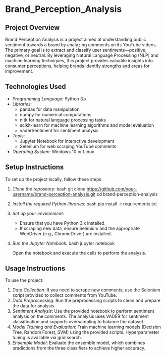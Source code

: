# Brand_Perception_Analysis

## Project Overview
Brand Perception Analysis is a project aimed at understanding public sentiment towards a brand by analyzing comments on its YouTube videos. The primary goal is to extract and classify user sentiments—positive, negative, or neutral. By leveraging Natural Language Processing (NLP) and machine learning techniques, this project provides valuable insights into consumer perceptions, helping brands identify strengths and areas for improvement.

## Technologies Used
- *Programming Language*: Python 3.x
- *Libraries*:
  - pandas for data manipulation
  - numpy for numerical computations
  - nltk for natural language processing tasks
  - scikit-learn for machine learning algorithms and model evaluation
  - vaderSentiment for sentiment analysis
- *Tools*:
  - Jupyter Notebook for interactive development
  - Selenium for web scraping YouTube comments
- *Operating System*: Windows 10 or Linux

## Setup Instructions
To set up the project locally, follow these steps:

1. *Clone the repository:*
    bash
    git clone https://github.com/your-username/brand-perception-analysis.git
    cd brand-perception-analysis
    

2. *Install the required Python libraries:*
    bash
    pip install -r requirements.txt
    

3. *Set up your environment:*
    - Ensure that you have Python 3.x installed.
    - If scraping new data, ensure Selenium and the appropriate WebDriver (e.g., ChromeDriver) are installed.

4. *Run the Jupyter Notebook:*
    bash
    jupyter notebook
    
    Open the notebook and execute the cells to perform the analysis.

## Usage Instructions
To use the project:

1. *Data Collection*: If you need to scrape new comments, use the Selenium script provided to collect comments from YouTube.
2. *Data Preprocessing*: Run the preprocessing scripts to clean and prepare the data for analysis.
3. *Sentiment Analysis*: Use the provided notebook to perform sentiment analysis on the comments. The analysis uses VADER for sentiment classification and supports oversampling to balance the dataset.
4. *Model Training and Evaluation*: Train machine learning models (Decision Tree, Random Forest, SVM) using the provided scripts. Hyperparameter tuning is available via grid search.
5. *Ensemble Model*: Evaluate the ensemble model, which combines predictions from the three classifiers to achieve higher accuracy.
